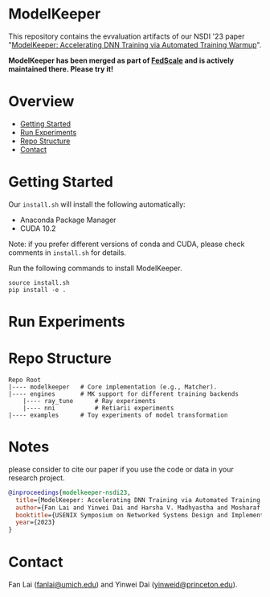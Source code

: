 # ModelKeeper

This repository contains the evvaluation artifacts of our NSDI '23 paper "[ModelKeeper: Accelerating DNN Training via Automated Training Warmup](https://www.usenix.org/conference/nsdi23/presentation/lai)".

**ModelKeeper has been merged as part of [FedScale](https://github.com/SymbioticLab/FedScale) and is actively maintained there. Please try it!**

# Overview

* [Getting Started](#getting-started)
* [Run Experiments](#run-experiments)
* [Repo Structure](#repo-structure)
* [Contact](#contact)

# Getting Started

Our ```install.sh``` will install the following automatically:

* Anaconda Package Manager
* CUDA 10.2

Note: if you prefer different versions of conda and CUDA, please check  comments in `install.sh` for details.

Run the following commands to install ModelKeeper. 

```
source install.sh 
pip install -e .
```

# Run Experiments

# Repo Structure

```
Repo Root
|---- modelkeeper   # Core implementation (e.g., Matcher).
|---- engines       # MK support for different training backends
    |---- ray_tune      # Ray experiments
    |---- nni           # Retiarii experiments
|---- examples      # Toy experiments of model transformation
```

# Notes
please consider to cite our paper if you use the code or data in your research project.
```bibtex
@inproceedings{modelkeeper-nsdi23,
  title={ModelKeeper: Accelerating DNN Training via Automated Training Warmup},
  author={Fan Lai and Yinwei Dai and Harsha V. Madhyastha and Mosharaf Chowdhury},
  booktitle={USENIX Symposium on Networked Systems Design and Implementation (NSDI)},
  year={2023}
}
```

# Contact
Fan Lai (fanlai@umich.edu) and Yinwei Dai (yinweid@princeton.edu).



